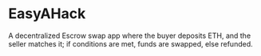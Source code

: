 # EasyAHack
A decentralized Escrow swap app where the buyer deposits ETH, and the seller matches it; if conditions are met, funds are swapped, else refunded.
